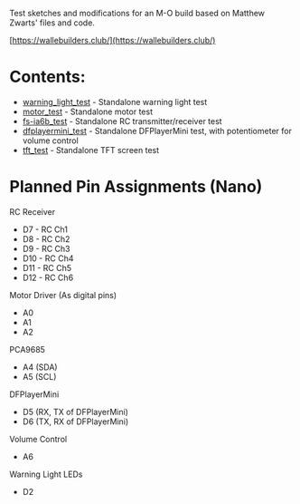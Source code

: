 Test sketches and modifications for an M-O build based on Matthew Zwarts' files and code.

[https://wallebuilders.club/](https://wallebuilders.club/)

# Contents:
* [warning_light_test](https://github.com/shashachu/M-O/tree/main/warning_light_test) - Standalone warning light test
* [motor_test](https://github.com/shashachu/M-O/tree/main/motor_test) - Standalone motor test
* [fs-ia6b_test](https://github.com/shashachu/M-O/tree/main/fs-ia6b_test/) - Standalone RC transmitter/receiver test
* [dfplayermini_test](https://github.com/shashachu/M-O/tree/main/dfplayermini_test/) - Standalone DFPlayerMini test, with potentiometer for volume control
* [tft_test](https://github.com/shashachu/M-O/tree/main/tft_test) - Standalone TFT screen test

# Planned Pin Assignments (Nano)

RC Receiver
* D7 - RC Ch1
* D8 - RC Ch2
* D9 - RC Ch3
* D10 - RC Ch4
* D11 - RC Ch5
* D12 - RC Ch6

Motor Driver (As digital pins)
* A0
* A1
* A2

PCA9685
* A4 (SDA)
* A5 (SCL)

DFPlayerMini
* D5 (RX, TX of DFPlayerMini)
* D6 (TX, RX of DFPlayerMini)

Volume Control
* A6

Warning Light LEDs
* D2
